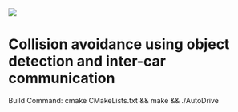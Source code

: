 <img src="https://travis-ci.org/JoHeinrich/amos-ss16-proj5.svg?branch=master">

# Collision avoidance using object detection and inter-car communication

Build Command: cmake CMakeLists.txt && make && ./AutoDrive

